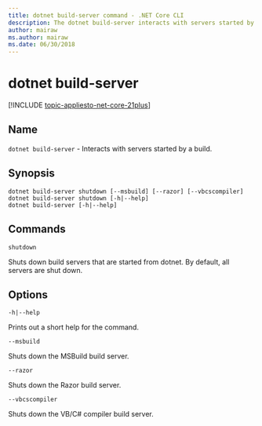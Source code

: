 ```yaml
---
title: dotnet build-server command - .NET Core CLI
description: The dotnet build-server interacts with servers started by a build.
author: mairaw
ms.author: mairaw
ms.date: 06/30/2018
---
```

# dotnet build-server

[!INCLUDE [topic-appliesto-net-core-21plus](../../../includes/topic-appliesto-net-core-21plus.md)]

## Name

`dotnet build-server` - Interacts with servers started by a build.

## Synopsis

```
dotnet build-server shutdown [--msbuild] [--razor] [--vbcscompiler]
dotnet build-server shutdown [-h|--help]
dotnet build-server [-h|--help]
```

## Commands

`shutdown`

Shuts down build servers that are started from dotnet. By default, all servers are shut down.

## Options

`-h|--help`

Prints out a short help for the command.

`--msbuild`

Shuts down the MSBuild build server.

`--razor`

Shuts down the Razor build server.

`--vbcscompiler`

Shuts down the VB/C# compiler build server.
